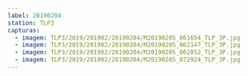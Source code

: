 ```yaml
---
label: 20190204
station: TLP3
capturas:
  - imagem: TLP3/2019/201902/20190204/M20190205_061654_TLP_3P.jpg
  - imagem: TLP3/2019/201902/20190204/M20190205_062147_TLP_3P.jpg
  - imagem: TLP3/2019/201902/20190204/M20190205_062852_TLP_3P.jpg
  - imagem: TLP3/2019/201902/20190204/M20190205_072924_TLP_3P.jpg
---
```

